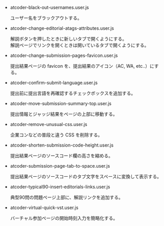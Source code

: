 - atcoder-black-out-usernames.user.js

    ユーザー名をブラックアウトする。

- atcoder-change-editorial-atags-attributes.user.js

    解説ボタンを押したときに新しいタブで開くようにする。  
    解説ページでリンクを開くときは開いているタブで開くようにする。

- atcoder-change-submission-pages-favicon.user.js

    提出結果ページの favicon を、提出結果のアイコン（AC, WA, etc..）にする。

- atcoder-confirm-submit-language.user.js

    提出前に提出言語を再確認するチェックボックスを追加する。

- atcoder-move-submission-summary-top.user.js

    提出情報とジャッジ結果をページの上部に移動する。

- atcoder-remove-unusual-css.user.js

    企業コンなどの普段と違う CSS を削除する。

- atcoder-shorten-submission-code-height.user.js

    提出結果ページのソースコード欄の高さを縮める。

- atcoder-submission-page-tab-to-space.user.js

    提出結果ページのソースコードのタブ文字をスペースに変換して表示する。

- atcoder-typical90-insert-editorials-links.user.js

    典型90問の問題ページ上部に、解説リンクを追加する。

- atcoder-virtual-quick-vst.user.js

    バーチャル参加ページの開始時刻入力を簡略化する。
